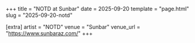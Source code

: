 +++
title = "NOTD at Sunbar"
date = 2025-09-20
template = "page.html"
slug = "2025-09-20-notd"

[extra]
artist = "NOTD"
venue = "Sunbar"
venue_url = "https://www.sunbaraz.com/"
+++
